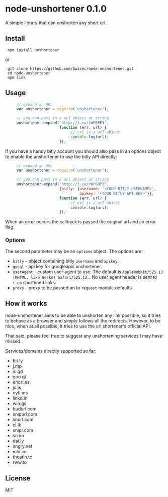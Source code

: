 # node-unshortener 0.1.0

A simple library that can unshorten any short url.

## Install

     npm install unshortener

or

     git clone https://github.com/Swizec/node-unshortener.git
     cd node-unshortener
     npm link

## Usage

``` javascript
     // expand an URL
     var unshortener = require('unshortener');

     // you can pass in a url object or string
     unshortener.expand('http://t.co/rWP6BP3',
                        function (err, url) {
                             // url is a url object
                             console.log(url);
                        });
```

If you have a handy bitly account you should also pass in an options
object to enable the unshortener to use the bitly API directly:

``` javascript
     // expand an URL
     var unshortener = require('unshortener');

     // you can pass in a url object or string
     unshortener.expand('http://t.co/rWP6BP3',
                        {bitly: {username: '<YOUR BITLY USERNAME>',
                                 apikey: '<YOUR BITLY API KEY>'}},
                        function (err, url) {
                             // url is a url object
                             console.log(url);
                        });
```

When an error occurs the callback is passed the original url and an
error flag.

### Options

The second parameter may be an `options` object. The options are:

  - `bitly` - object containing bitly `username` and `apikey`.
  - `googl` - api key for googleapis unshortener.
  - `userAgent` - custom user agent to use. The default is
  `AppleWebKit/525.13 (KHTML, like Gecko) Safari/525.13.`. No user
  agent header is sent to `t.co` shortened links.
  - `proxy` - proxy to be passed on to `request` module defaults.

## How it works

node-unshortener aims to be able to unshorten any link possible, so it
tries to behave as a browser and simply follows all the
redirects. However, to be nice, when at all possible, it tries to use
the url shortener's official API.

That said, please feel free to suggest any unshortening services I may
have missed.

Services/domains directly supported so far:

  - bit.ly
  - j.mp
  - is.gd
  - goo.gl
  - ericri.es
  - jc.is
  - nyti.ms
  - linkd.in
  - win.gs
  - budurl.com
  - snipurl.com
  - snurl.com
  - cl.lk
  - snipr.com
  - sn.im
  - dai.ly
  - imgry.net
  - mln.im
  - theatln.tc
  - rww.to

## License

MIT
